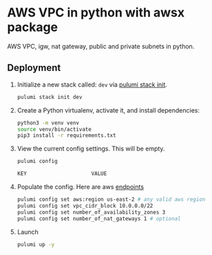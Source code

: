 
# AWS VPC in python with awsx package

AWS VPC, igw, nat gateway, public and private subnets in python.

## Deployment

1. Initialize a new stack called: `dev` via [pulumi stack init](https://www.pulumi.com/docs/reference/cli/pulumi_stack_init/).

   ```bash
   pulumi stack init dev
   ```

1. Create a Python virtualenv, activate it, and install dependencies:
   ```bash
   python3 -m venv venv
   source venv/bin/activate
   pip3 install -r requirements.txt
   ```

1. View the current config settings. This will be empty.

   ```bash
   pulumi config
   ```

   ```bash
   KEY                     VALUE
   ```

1. Populate the config.  Here are aws [endpoints](https://docs.aws.amazon.com/general/latest/gr/rande.html)

      ```bash
   pulumi config set aws:region us-east-2 # any valid aws region
   pulumi config set vpc_cidr_block 10.0.0.0/22
   pulumi config set number_of_availability_zones 3
   pulumi config set number_of_nat_gateways 1 # optional
   ```

1. Launch

   ```bash
   pulumi up -y
   ```
